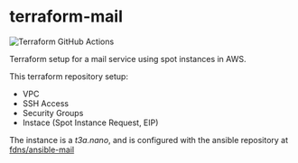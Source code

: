 # terraform-mail
![Terraform GitHub Actions](https://github.com/fdns/terraform-mail/workflows/Terraform%20GitHub%20Actions/badge.svg)

Terraform setup for a mail service using spot instances in AWS.

This terraform repository setup:
- VPC
- SSH Access
- Security Groups
- Instace (Spot Instance Request, EIP)

The instance is a *t3a.nano*, and is configured with the ansible repository at [fdns/ansible-mail](https://github.com/fdns/ansible-mail)
